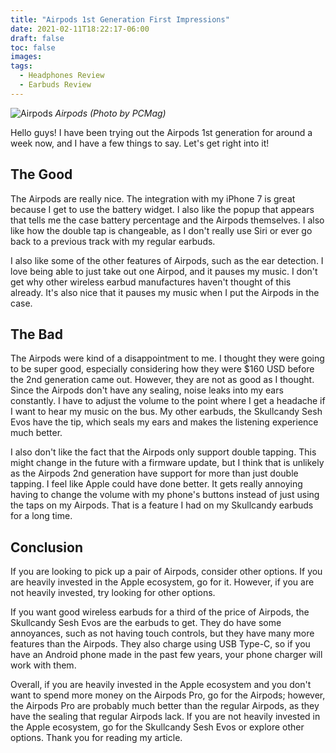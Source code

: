 ```yaml
---
title: "Airpods 1st Generation First Impressions"
date: 2021-02-11T18:22:17-06:00
draft: false
toc: false
images:
tags:
  - Headphones Review
  - Earbuds Review
---
```


![Airpods](/post-photos/apple/airpods.jpg)
_Airpods (Photo by PCMag)_

Hello guys! I have been trying out the Airpods 1st generation for around a week now, and I have a few things to say. Let's get right into it!

## The Good
The Airpods are really nice. The integration with my iPhone 7 is great because I get to use the battery widget. I also like the popup that appears that tells me the case battery percentage and the Airpods themselves. I also like how the double tap is changeable, as I don't really use Siri or ever go back to a previous track with my regular earbuds. 

I also like some of the other features of Airpods, such as the ear detection. I love being able to just take out one Airpod, and it pauses my music. I don't get why other wireless earbud manufactures haven't thought of this already. It's also nice that it pauses my music when I put the Airpods in the case. 

## The Bad
The Airpods were kind of a disappointment to me. I thought they were going to be super good, especially considering how they were $160 USD before the 2nd generation came out. However, they are not as good as I thought. Since the Airpods don't have any sealing, noise leaks into my ears constantly. I have to adjust the volume to the point where I get a headache if I want to hear my music on the bus. My other earbuds, the Skullcandy Sesh Evos have the tip, which seals my ears and makes the listening experience much better. 

I also don't like the fact that the Airpods only support double tapping. This might change in the future with a firmware update, but I think that is unlikely as the Airpods 2nd generation have support for more than just double tapping. I feel like Apple could have done better. It gets really annoying having to change the volume with my phone's buttons instead of just using the taps on my Airpods. That is a feature I had on my Skullcandy earbuds for a long time. 

## Conclusion
If you are looking to pick up a pair of Airpods, consider other options. If you are heavily invested in the Apple ecosystem, go for it. However, if you are not heavily invested, try looking for other options. 

If you want good wireless earbuds for a third of the price of Airpods, the Skullcandy Sesh Evos are the earbuds to get. They do have some annoyances, such as not having touch controls, but they have many more features than the Airpods. They also charge using USB Type-C, so if you have an Android phone made in the past few years, your phone charger will work with them. 

Overall, if you are heavily invested in the Apple ecosystem and you don't want to spend more money on the Airpods Pro, go for the Airpods; however, the Airpods Pro are probably much better than the regular Airpods, as they have the sealing that regular Airpods lack. If you are not heavily invested in the Apple ecosystem, go for the Skullcandy Sesh Evos or explore other options. Thank you for reading my article. 
